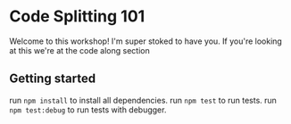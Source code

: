 # Code Splitting 101

Welcome to this workshop! 
I'm super stoked to have you. If you're looking at this we're at the code along section 

## Getting started 

run `npm install` to install all dependencies.
run `npm test` to run tests.
run `npm test:debug` to run tests with debugger.
